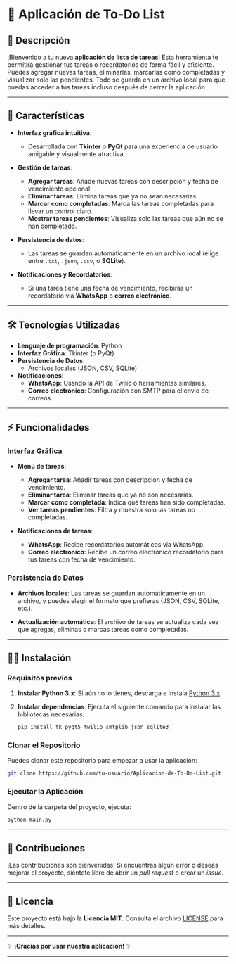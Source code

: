 # 📝 **Aplicación de To-Do List** 

## 📜 **Descripción**

¡Bienvenido a tu nueva **aplicación de lista de tareas**! Esta herramienta te permitirá gestionar tus tareas o recordatorios de forma fácil y eficiente. Puedes agregar nuevas tareas, eliminarlas, marcarlas como completadas y visualizar solo las pendientes. Todo se guarda en un archivo local para que puedas acceder a tus tareas incluso después de cerrar la aplicación.

---

## 🚀 **Características**

- **Interfaz gráfica intuitiva**:
  - Desarrollada con **Tkinter** o **PyQt** para una experiencia de usuario amigable y visualmente atractiva.
  
- **Gestión de tareas**:
  - **Agregar tareas**: Añade nuevas tareas con descripción y fecha de vencimiento opcional.
  - **Eliminar tareas**: Elimina tareas que ya no sean necesarias.
  - **Marcar como completadas**: Marca las tareas completadas para llevar un control claro.
  - **Mostrar tareas pendientes**: Visualiza solo las tareas que aún no se han completado.

- **Persistencia de datos**:
  - Las tareas se guardan automáticamente en un archivo local (elige entre `.txt`, `.json`, `.csv`, o **SQLite**).
  
- **Notificaciones y Recordatorios**:
  - Si una tarea tiene una fecha de vencimiento, recibirás un recordatorio vía **WhatsApp** o **correo electrónico**.

---

## 🛠️ **Tecnologías Utilizadas**

- **Lenguaje de programación**: Python
- **Interfaz Gráfica**: Tkinter (o PyQt)
- **Persistencia de Datos**: 
  - Archivos locales (JSON, CSV, SQLite)
- **Notificaciones**: 
  - **WhatsApp**: Usando la API de Twilio o herramientas similares.
  - **Correo electrónico**: Configuración con SMTP para el envío de correos.

---

## ⚡ **Funcionalidades**

### **Interfaz Gráfica**
- **Menú de tareas**:
  - **Agregar tarea**: Añadir tareas con descripción y fecha de vencimiento.
  - **Eliminar tarea**: Eliminar tareas que ya no son necesarias.
  - **Marcar como completada**: Indica qué tareas han sido completadas.
  - **Ver tareas pendientes**: Filtra y muestra solo las tareas no completadas.

- **Notificaciones de tareas**:
  - **WhatsApp**: Recibe recordatorios automáticos vía WhatsApp.
  - **Correo electrónico**: Recibe un correo electrónico recordatorio para tus tareas con fecha de vencimiento.

### **Persistencia de Datos**
- **Archivos locales**: Las tareas se guardan automáticamente en un archivo, y puedes elegir el formato que prefieras (JSON, CSV, SQLite, etc.).

- **Actualización automática**: El archivo de tareas se actualiza cada vez que agregas, eliminas o marcas tareas como completadas.

---

## 🧑‍💻 **Instalación**

### **Requisitos previos**

1. **Instalar Python 3.x**: Si aún no lo tienes, descarga e instala [Python 3.x](https://www.python.org/downloads/).
2. **Instalar dependencias**: Ejecuta el siguiente comando para instalar las bibliotecas necesarias:

   ```bash
   pip install tk pyqt5 twilio smtplib json sqlite3
   ```

### **Clonar el Repositorio**

Puedes clonar este repositorio para empezar a usar la aplicación:

```bash
git clone https://github.com/tu-usuario/Aplicacion-de-To-Do-List.git
```

### **Ejecutar la Aplicación**

Dentro de la carpeta del proyecto, ejecuta:

```bash
python main.py
```

---

## 🤝 **Contribuciones**

¡Las contribuciones son bienvenidas! Si encuentras algún error o deseas mejorar el proyecto, siéntete libre de abrir un *pull request* o crear un *issue*.

---

## 📜 **Licencia**

Este proyecto está bajo la **Licencia MIT**. Consulta el archivo [LICENSE](LICENSE) para más detalles.

---

✨ **¡Gracias por usar nuestra aplicación!** ✨

---


